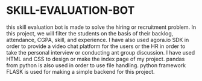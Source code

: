 # SKILL-EVALUATION-BOT
this skill evaluation bot is made to solve the hiring or recruitment problem. In this project, we will filter the students on the basis of their backlog, attendance, CGPA, skill, and experience. I have also used agora.io SDK in order to provide a video chat platform for the users or the HR in order to take the personal interview or conducting ant group discussion.
I have used HTML and CSS to design or make the index page of my project. pandas from python is also used in order to use file handling. python framework FLASK is used for making a simple backend for this project.
